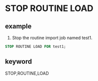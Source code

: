 # STOP ROUTINE LOAD

## example

1. Stop the routine import job named test1.

```sql
STOP ROUTINE LOAD FOR test1;
```

## keyword

STOP,ROUTINE,LOAD
